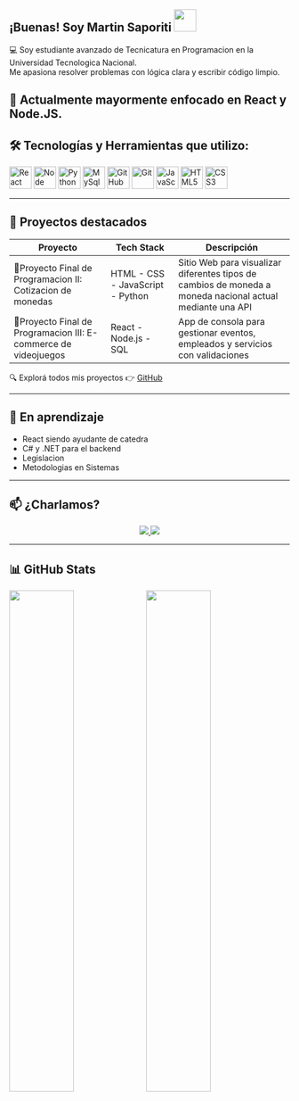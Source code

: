 ## ¡Buenas! Soy Martin Saporiti <img src="https://raw.githubusercontent.com/iampavangandhi/iampavangandhi/master/gifs/Hi.gif" width="40" />

💻 Soy estudiante avanzado de Tecnicatura en Programacion en la Universidad Tecnologica Nacional.  
Me apasiona resolver problemas con lógica clara y escribir código limpio.

🚀 Actualmente mayormente enfocado en React y Node.JS.
---

## 🛠️ Tecnologías y Herramientas que utilizo:

<div align="left">
  <img src="https://cdn.jsdelivr.net/gh/devicons/devicon/icons/react/react-original.svg" alt="React" width="40" height="40"/>
  <img src="https://cdn.jsdelivr.net/gh/devicons/devicon/icons/nodejs/nodejs-original.svg" alt="Node" width="40" height="40"/>
  <img src="https://cdn.jsdelivr.net/gh/devicons/devicon/icons/python/python-original.svg" alt="Python" width="40" height="40"/>
  <img src="https://cdn.jsdelivr.net/gh/devicons/devicon/icons/mysql/mysql-original.svg" alt="MySql" width="40" height="40"/>
  <img src="https://cdn.jsdelivr.net/gh/devicons/devicon/icons/github/github-original.svg" alt="GitHub" width="40" height="40"/>
  <img src="https://cdn.jsdelivr.net/gh/devicons/devicon/icons/git/git-original.svg" alt="Git" width="40" height="40"/>
  <img src="https://cdn.jsdelivr.net/gh/devicons/devicon/icons/javascript/javascript-original.svg" alt="JavaScript" width="40" height="40"/>
  <img src="https://cdn.jsdelivr.net/gh/devicons/devicon/icons/html5/html5-original.svg" alt="HTML5" width="40" height="40"/>
  <img src="https://cdn.jsdelivr.net/gh/devicons/devicon/icons/css3/css3-original.svg" alt="CSS3" width="40" height="40"/>
</div>

---

## 📂 Proyectos destacados

| Proyecto                                                         | Tech Stack                        | Descripción                                                                 |
|------------------------------------------------------------------|-----------------------------------|-----------------------------------------------------------------------------|
| 🎯Proyecto Final de Programacion II: Cotizacion de monedas       | HTML - CSS - JavaScript - Python | Sitio Web para visualizar diferentes tipos de cambios de moneda a moneda nacional actual mediante una API | 
| 🎯Proyecto Final de Programacion III: E-commerce de videojuegos | React - Node.js - SQL             | App de consola para gestionar eventos, empleados y servicios con validaciones |

🔍 Explorá todos mis proyectos 👉 [GitHub](https://github.com/MartinSaporiti99?tab=repositories)

---

## 🚧 En aprendizaje

- React siendo ayudante de catedra
- C# y .NET para el backend
- Legislacion
- Metodologias en Sistemas

---

## 📫 ¿Charlamos?

<div align="center">
  <a href="https://www.linkedin.com/in/saporitimartin/" target="_blank">
    <img src="https://img.shields.io/badge/-LinkedIn-%230077B5?style=for-the-badge&logo=linkedin&logoColor=white">
  </a> 
  <a href = "mailto:martinsaporiti7@gmail.com">
    <img src="https://img.shields.io/badge/-Gmail-%23333?style=for-the-badge&logo=gmail&logoColor=white">
  </a>
</div>

---

## 📊 GitHub Stats

<div align="left">
  <img src="https://github-readme-stats.vercel.app/api?username=martinsaporiti99&show_icons=true&theme=radical&hide_border=true" width="48%" />
  <img src="https://github-readme-stats.vercel.app/api/top-langs/?username=martinsaporiti99&layout=compact&theme=radical&hide_border=true" width="48%" />
</div>
